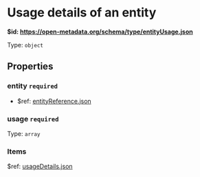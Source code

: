 # Usage details of an entity

<b id="https/open-metadata.org/schema/type/entityusage.json">&#36;id: https://open-metadata.org/schema/type/entityUsage.json </b>

Type: `object`

## Properties
### entity `required`
 - &#36;ref: [entityReference.json](entityreference.md)
### usage `required`
Type: `array`

### Items
&#36;ref: [usageDetails.json](usagedetails.md)

